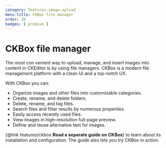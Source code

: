 ```yaml
---
category: features-image-upload
menu-title: CKBox file manager
order: 20
badges: [ premium ]
---
```


# CKBox file manager

The most con venient way to upload, manage, and insert images into content in CKEditor is by using file managers. CKBox is a modern file management platform with a clean UI and a top-notch UX.

With CKBox you can:
- Organize images and other files into customizable categories.
- Create, rename, and delete folders.
- Delete, rename, and tag files.
- Search files and filter results by numerous properties.
- Easily access recently used files.
- View images in high-resolution full-page preview.
- Define and reuse alternative text for images.

{@link features/ckbox **Read a separate guide on CKBox**} to learn about its installation and configuration. The guide also lets you try CKBox in action.
